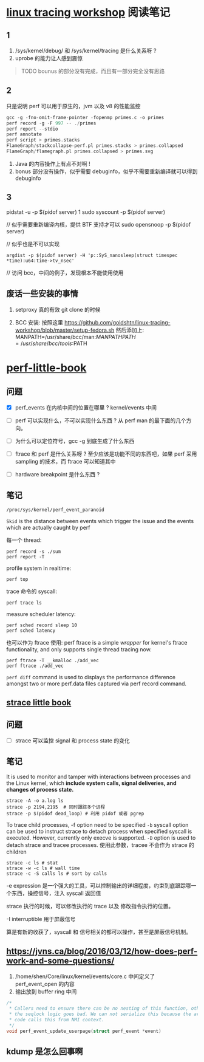 # [linux tracing workshop](https://github.com/goldshtn/linux-tracing-workshop) 阅读笔记

## 1
1. /sys/kernel/debug/ 和 /sys/kernel/tracing 是什么关系呀 ?
2. uprobe 的能力让人感到震惊

> TODO bounus 的部分没有完成，而且有一部分完全没有思路

## 2
只是说明 perf 可以用于原生的，jvm 以及 v8 的性能监控
```c
gcc -g -fno-omit-frame-pointer -fopenmp primes.c -o primes
perf record -g -F 997 -- ./primes
perf report --stdio
perf annotate
perf script > primes.stacks
FlameGraph/stackcollapse-perf.pl primes.stacks > primes.collapsed
FlameGraph/flamegraph.pl primes.collapsed > primes.svg
```

1. Java 的内容操作上有点不对啊 !
2. bonus 部分没有操作，似乎需要 debuginfo，似乎不需要重新编译就可以得到 debuginfo

## 3
pidstat -u -p $(pidof server) 1
sudo syscount  -p $(pidof server)

// 似乎需要重新编译内核，提供 BTF 支持才可以
sudo opensnoop -p $(pidof server)

// 似乎也是不可以实现
```plain
argdist -p $(pidof server) -H 'p::SyS_nanosleep(struct timespec *time):u64:time->tv_nsec'
```
// 访问 bcc，中间的例子，发现根本不能使用使用


## 废话一些安装的事情
1. setproxy 真的有效 git clone 的时候

2. BCC 安装:
按照这里
https://github.com/goldshtn/linux-tracing-workshop/blob/master/setup-fedora.sh
然后添加上:
MANPATH=/usr/share/bcc/man:$MANPATH
PATH=/usr/share/bcc/tools:$PATH

# [perf-little-book](https://nanxiao.gitbooks.io/perf-little-book/content/)

## 问题
- [x] perf_events 在内核中间的位置在哪里 ? kernel/events 中间
- [ ] perf 可以实现什么，不可以实现什么东西 ? 从 perf man 的最下面的几个方向。
- [ ] 为什么可以定位符号，gcc -g 到底生成了什么东西
- [ ] ftrace 和 perf 是什么关系呀 ? 至少应该是功能不同的东西吧，如果 perf 采用 sampling 的技术，而 ftrace 可以知道其中
- [ ] hardware breakpoint 是什么东西 ?


## 笔记
```plain
/proc/sys/kernel/perf_event_paranoid
```

`Skid` is the distance between events which trigger the issue and the events which are actually caught by perf

每一个 thread:
```plain
perf record -s ./sum
perf report -T
```

profile system in realtime:
```plain
perf top
```

trace 命令的 syscall:
```plain
perf trace ls
```

measure scheduler latency:
```plain
perf sched record sleep 10
perf sched latency
```

也可以作为 ftrace 使用:
perf ftrace is a simple *wrapper* for kernel's ftrace functionality, and only supports single thread tracing now.
```plain
perf ftrace -T __kmalloc ./add_vec
perf ftrace ./add_vec
```

`perf diff` command is used to displays the performance difference amongst two or more perf.data files captured via perf record command.

## [strace little book](https://github.com/NanXiao/strace-little-book)

## 问题
- [ ] strace 可以监控 signal 和 process state 的变化

## 笔记
It is used to monitor and tamper with interactions between processes and the Linux kernel, which **include system calls, signal deliveries, and changes of process state.**

```plain
strace -A -o a.log ls
strace -p 2194,2195  # 同时跟踪多个进程
strace -p $(pidof dead_loop) # 利用 pidof 或者 pgrep
```

To trace child processes, -f option need to be specified
`-b` syscall option can be used to instruct strace to detach process when specified syscall is executed. However, currently only execve is supported.
`-D` option is used to detach strace and tracee processes. 使用此参数，tracee 不会作为 strace 的 children
```plain
strace -c ls # stat
strace -w -c ls # wall time
strace -c -S calls ls # sort by calls
```

-e expression 是一个强大的工具，可以控制输出的详细程度，约束到底跟踪哪一个东西，操控信号，注入 syscall 返回值

strace 执行的时候，可以修改执行的 trace 以及 修改指令执行的位置。

-I interruptible 用于屏蔽信号

算是有新的收获了，syscall 和 信号相关的都可以操作，甚至是屏蔽信号机制。

## https://jvns.ca/blog/2016/03/12/how-does-perf-work-and-some-questions/
1. /home/shen/Core/linux/kernel/events/core.c 中间定义了 perf_event_open 的内容
2. 输出放到 buffer ring 中间
```c
/*
 * Callers need to ensure there can be no nesting of this function, otherwise
 * the seqlock logic goes bad. We can not serialize this because the arch
 * code calls this from NMI context.
 */
void perf_event_update_userpage(struct perf_event *event)
```

## kdump 是怎么回事啊
